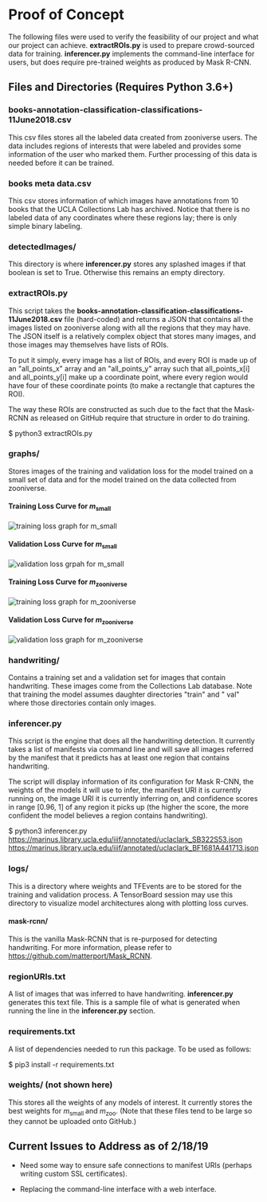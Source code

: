 # Proof of Concept

The following files were used to verify the feasibility of our project and what our project can achieve. **extractROIs.py** is used to prepare crowd-sourced data for training. **inferencer.py** implements the command-line interface for users, but does require pre-trained weights as produced by Mask R-CNN.

## Files and Directories (Requires Python 3.6+)

### books-annotation-classification-classifications-11June2018.csv

This csv files stores all the labeled data created from zooniverse users. The data includes
regions of interests that were labeled and provides some information of the user who marked
them. Further processing of this data is needed before it can be trained.

### books meta data.csv

This csv stores information of which images have annotations from 10 books that the UCLA
Collections Lab has archived. Notice that there is no labeled data of any coordinates where
these regions lay; there is only simple binary labeling.

### detectedImages/

This directory is where **inferencer.py** stores any splashed images if that boolean is set to True. Otherwise this remains an empty directory.

### extractROIs.py

This script takes the **books-annotation-classification-classifications-11June2018.csv** file
(hard-coded) and returns a JSON that contains all the images listed on zooniverse along with
all the regions that they may have. The JSON itself is a relatively complex object that stores
many images, and those images may themselves have lists of ROIs.

To put it simply, every image has a list of ROIs, and every ROI is made up of an "all_points_x"
array and an "all_points_y" array such that all_points_x[i] and all_points_y[i] make up a
coordinate point, where every region would have four of these coordinate points (to make a
rectangle that captures the ROI).

The way these ROIs are constructed as such due to the fact that the Mask-RCNN as released
on GitHub require that structure in order to do training.

$ python3 extractROIs.py

### graphs/

Stores images of the training and validation loss for the model trained on a small set of data
and for the model trained on the data collected from zooniverse.

#### Training Loss Curve for *m*<sub>small</sub>

![training loss graph for m_small](graphs/smallData_training_loss.PNG)

#### Validation Loss Curve for *m*<sub>small</sub>

![validation loss grpah for m_small](graphs/smallData_validation_loss.png)

#### Training Loss Curve for *m*<sub>zooniverse</sub>

![training loss graph for m_zooniverse](graphs/zooniverse_training_loss.png)

#### Validation Loss Curve for *m*<sub>zooniverse</sub>

![validation loss graph for m_zooniverse](graphs/zooniverse_validation_loss.PNG)

### handwriting/

Contains a training set and a validation set for images that contain handwriting. These images come from the Collections Lab database. Note that training the model assumes daughter directories "train" and " val" where those directories contain only images.

### inferencer.py

This script is the engine that does all the handwriting detection. It currently takes a list of manifests via command line and will save all images referred by the manifest that it predicts has at least one region that contains handwriting.

The script will display information of its configuration for Mask R-CNN, the weights of the models it will use to infer, the manifest URI it is currently running on, the image URI it is currently inferring on, and confidence scores in range [0.96, 1] of any region it picks up (the higher the score, the more confident the model believes a region contains handwriting).

$ python3 inferencer.py https://marinus.library.ucla.edu/iiif/annotated/uclaclark_SB322S53.json https://marinus.library.ucla.edu/iiif/annotated/uclaclark_BF1681A441713.json

### logs/

This is a directory where weights and TFEvents are to be stored for the training and validation process. A TensorBoard session may use this directory to visualize model architectures along with plotting loss curves.

#### mask-rcnn/

This is the vanilla Mask-RCNN that is re-purposed for detecting handwriting. For more information, please refer to <https://github.com/matterport/Mask_RCNN>.

### regionURIs.txt

A list of images that was inferred to have handwriting. **inferencer.py** generates this text file. This is a sample file of what is generated when running the line in the **inferencer.py** section.


### requirements.txt

A list of dependencies needed to run this package. To be used as follows:

$ pip3 install -r requirements.txt

### weights/ (not shown here)

This stores all the weights of any models of interest. It currently stores the best weights for *m*<sub>small </sub> and *m*<sub>zoo</sub>. (Note that these files tend to be large so they cannot be uploaded onto GitHub.)

## Current Issues to Address as of 2/18/19

* Need some way to ensure safe connections to manifest URIs (perhaps writing custom SSL certificates).

* Replacing the command-line interface with a web interface.
